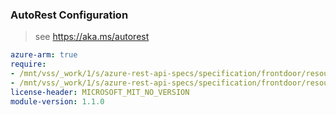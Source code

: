 ### AutoRest Configuration

> see https://aka.ms/autorest

``` yaml
azure-arm: true
require:
- /mnt/vss/_work/1/s/azure-rest-api-specs/specification/frontdoor/resource-manager/readme.md
- /mnt/vss/_work/1/s/azure-rest-api-specs/specification/frontdoor/resource-manager/readme.go.md
license-header: MICROSOFT_MIT_NO_VERSION
module-version: 1.1.0

```